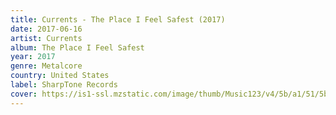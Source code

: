 ```yaml
---
title: Currents - The Place I Feel Safest (2017)
date: 2017-06-16
artist: Currents
album: The Place I Feel Safest
year: 2017
genre: Metalcore
country: United States
label: SharpTone Records
cover: https://is1-ssl.mzstatic.com/image/thumb/Music123/v4/5b/a1/51/5ba15173-fb5c-c815-cfe2-56ea2c40290a/cover.jpg/1000x1000bb.jpg
---
```

